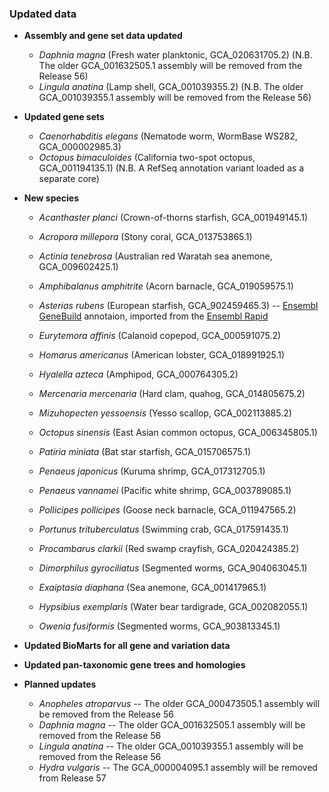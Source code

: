 ### Updated data
- **Assembly and gene set data updated**
  - _Daphnia magna_ (Fresh water planktonic, GCA\_020631705.2)  (N.B. The older GCA\_001632505.1 assembly will be removed from the Release 56)
  - _Lingula anatina_ (Lamp shell, GCA\_001039355.2) (N.B. The older GCA\_001039355.1 assembly will be removed from the Release 56)

- **Updated gene sets**
  - _Caenorhabditis elegans_ (Nematode worm,  WormBase WS282, GCA\_000002985.3)
  - _Octopus bimaculoides_ (California two-spot octopus, GCA\_001194135.1)  (N.B. A RefSeq annotation variant loaded as a separate core)

- **New species**
  - _Acanthaster planci_ (Crown-of-thorns starfish, GCA\_001949145.1)
  - _Acropora millepora_ (Stony coral, GCA\_013753865.1)
  - _Actinia tenebrosa_ (Australian red Waratah sea anemone, GCA\_009602425.1)
  - _Amphibalanus amphitrite_ (Acorn barnacle, GCA\_019059575.1)
  - _Asterias rubens_ (European starfish, GCA\_902459465.3) -- [Ensembl GeneBuild](https://rapid.ensembl.org/info/genome/genebuild/full_genebuild.html) annotaion, imported from the [Ensembl Rapid](https://rapid.ensembl.org/Asterias_rubens_GCA_902459465.3/)
  - _Eurytemora affinis_ (Calanoid copepod, GCA\_000591075.2)
  - _Homarus americanus_ (American lobster, GCA\_018991925.1)
  - _Hyalella azteca_ (Amphipod, GCA\_000764305.2)
  - _Mercenaria mercenaria_ (Hard clam, quahog, GCA\_014805675.2)
  - _Mizuhopecten yessoensis_ (Yesso scallop, GCA\_002113885.2)
  - _Octopus sinensis_ (East Asian common octopus, GCA\_006345805.1)
  - _Patiria miniata_ (Bat star starfish, GCA\_015706575.1)
  - _Penaeus japonicus_ (Kuruma shrimp, GCA\_017312705.1)
  - _Penaeus vannamei_ (Pacific white shrimp, GCA\_003789085.1)
  - _Pollicipes pollicipes_ (Goose neck barnacle, GCA\_011947565.2)
  - _Portunus trituberculatus_ (Swimming crab, GCA\_017591435.1)
  - _Procambarus clarkii_ (Red swamp crayfish, GCA\_020424385.2)


  - _Dimorphilus gyrociliatus_ (Segmented worms, GCA\_904063045.1)
  - _Exaiptasia diaphana_ (Sea anemone, GCA\_001417965.1)
  - _Hypsibius exemplaris_  (Water bear tardigrade, GCA\_002082055.1)
  - _Owenia fusiformis_ (Segmented worms, GCA\_903813345.1)

- **Updated BioMarts for all gene and variation data**
- **Updated pan-taxonomic gene trees and homologies**

- **Planned updates**
  - _Anopheles atroparvus_  -- The older GCA\_000473505.1 assembly will be removed from the Release 56
  - _Daphnia magna_  -- The older GCA\_001632505.1 assembly will be removed from the Release 56
  - _Lingula anatina_  -- The older GCA\_001039355.1 assembly will be removed from the Release 56
  - _Hydra vulgaris_ -- The GCA\_000004095.1 assembly will be removed from Release 57
